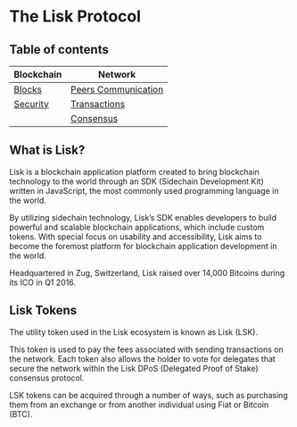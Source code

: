 # The Lisk Protocol

## Table of contents
Blockchain | Network 
--- | --- 
[Blocks](/documentation/lisk-protocol/blocks) | [Peers Communication](/documentation/lisk-protocol/peer-to-peer-communication) 
[Security](/documentation/lisk-protocol/security) |  [Transactions](/documentation/lisk-protocol/transactions) 
|  |  [Consensus](/documentation/lisk-protocol/consensus) |

## What is Lisk?
Lisk is a blockchain application platform created to bring blockchain technology to the world through an SDK (Sidechain Development Kit) written in JavaScript, the most commonly used programming language in the world. 

By utilizing sidechain technology, Lisk’s SDK enables developers to build powerful and scalable blockchain applications, which include custom tokens. With special focus on usability and accessibility, Lisk aims to become the foremost platform for blockchain application development in the world. 

Headquartered in Zug, Switzerland, Lisk raised over 14,000 Bitcoins during its ICO in Q1 2016.

## Lisk Tokens
The utility token used in the Lisk ecosystem is known as Lisk (LSK). 

This token is used to pay the fees associated with sending transactions on the network. Each token also allows the holder to vote for delegates that secure the network within the Lisk DPoS (Delegated Proof of Stake) consensus protocol.

LSK tokens can be acquired through a number of ways, such as purchasing them from an exchange or from another individual using Fiat or Bitcoin (BTC).
